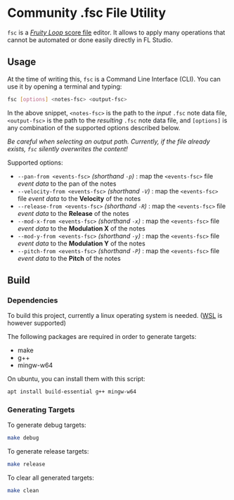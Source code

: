 # Community .fsc File Utility

`fsc` is a [*Fruity Loop* score file](https://www.image-line.com/fl-studio-learning/fl-studio-online-manual/html/fformats_other_fsc.htm) editor. It allows to apply many operations that cannot be automated or done easily directly in FL Studio.

## Usage

At the time of writing this, `fsc` is a Command Line Interface (CLI). You can use it by opening a terminal and typing:

```sh
fsc [options] <notes-fsc> <output-fsc>
```

In the above snippet, `<notes-fsc>` is the path to the *input* `.fsc` note data file, `<output-fsc>` is the path to the *resulting* `.fsc` note data file, and `[options]` is any combination of the supported options described below.

*Be careful when selecting an output path. Currently, if the file already exists, `fsc` silently overwrites the content!*

Supported options:

- `--pan-from <events-fsc>` *(shorthand `-p`)* : map the `<events-fsc>` file *event data* to the pan of the notes
- `--velocity-from <events-fsc>` *(shorthand `-V`)* : map the `<events-fsc>` file *event data* to the **Velocity** of the notes
- `--release-from <events-fsc>` *(shorthand `-R`)* : map the `<events-fsc>` file *event data* to the **Release** of the notes
- `--mod-x-from <events-fsc>` *(shorthand `-x`)* : map the `<events-fsc>` file *event data* to the **Modulation X** of the notes
- `--mod-y-from <events-fsc>` *(shorthand `-y`)* : map the `<events-fsc>` file *event data* to the **Modulation Y** of the notes
- `--pitch-from <events-fsc>` *(shorthand `-P`)* : map the `<events-fsc>` file *event data* to the **Pitch** of the notes

## Build

### Dependencies

To build this project, currently a linux operating system is needed. ([WSL](https://docs.microsoft.com/en-us/windows/wsl/install-win10) is however supported)

The following packages are required in order to generate targets:

- make
- g++
- mingw-w64

On ubuntu, you can install them with this script:

```sh
apt install build-essential g++ mingw-w64
```

### Generating Targets

To generate debug targets:

```sh
make debug
```

To generate release targets:

```sh
make release
```

To clear all generated targets:

```sh
make clean
```

